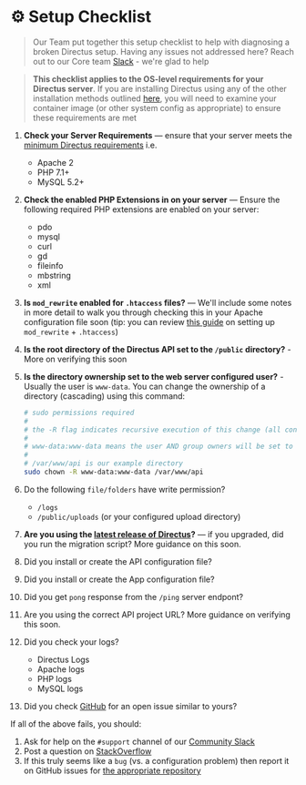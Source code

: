 # ⚙️ Setup Checklist

> Our Team put together this setup checklist to help with diagnosing a broken Directus setup. Having any issues not addressed here? Reach out to our Core team [Slack](https://slack.directus.io) - we're glad to help

> **This checklist applies to the OS-level requirements for your Directus server**. If you are installing Directus using any of the other installation methods outlined [here](https://docs.directus.io/getting-started/installation.html#setup), you will need to examine your container image (or other system config as appropriate) to ensure these requirements are met

1. **Check your Server Requirements** — ensure that your server meets the [minimum Directus requirements](https://docs.directus.io/advanced/requirements.html) i.e.

    - Apache 2
    - PHP 7.1+
    - MySQL 5.2+

2. **Check the enabled PHP Extensions in on your server** — Ensure the following required PHP extensions are enabled on your server:

    - pdo
    - mysql
    - curl
    - gd
    - fileinfo
    - mbstring
    - xml

3. **Is `mod_rewrite` enabled for `.htaccess` files?** — We'll include some notes in more detail to walk you through checking this in your Apache configuration file soon (tip: you can review [this guide](https://www.digitalocean.com/community/tutorials/how-to-set-up-mod_rewrite#Section%202) on setting up `mod_rewrite` + `.htaccess`)

4. **Is the root directory of the Directus API set to the `/public` directory?** - More on verifying this soon

5. **Is the directory ownership set to the web server configured user?** - Usually the user is `www-data`. You can change the ownership of a directory (cascading) using this command:

    ```bash
    # sudo permissions required
    #
    # the -R flag indicates recursive execution of this change (all contents within the directory will also be changed)
    #
    # www-data:www-data means the user AND group owners will be set to www-data i.e. <user>:<group>
    #
    # /var/www/api is our example directory
    sudo chown -R www-data:www-data /var/www/api
    ```

6. Do the following `file/folders` have write permission?

    - `/logs`
    - `/public/uploads` (or your configured upload directory)

7. **Are you using the [latest release of Directus](https://github.com/directus/directus/releases)?** — if you upgraded, did you run the migration script? More guidance on this soon.

8. Did you install or create the API configuration file?
9. Did you install or create the App configuration file?
10. Did you get `pong` response from the `/ping` server endpont?
11. Are you using the correct API project URL? More guidance on verifying this soon.
12. Did you check your logs?
    - Directus Logs
    - Apache logs
    - PHP logs
    - MySQL logs
13. Did you check [GitHub](https://github.com/directus) for an open issue similar to yours?

If all of the above fails, you should:

1. Ask for help on the `#support` channel of our [Community Slack](https://slack.directus.io/)
2. Post a question on [StackOverflow](https://stackoverflow.com/search?q=directus)
3. If this truly seems like a `bug` (vs. a configuration problem) then report it on GitHub issues for [the appropriate repository](https://github.com/directus)
